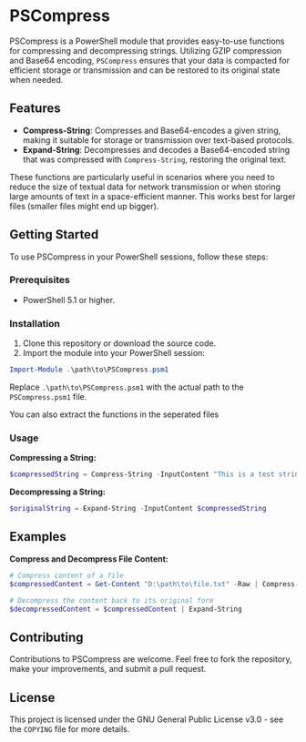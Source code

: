 # PSCompress

PSCompress is a PowerShell module that provides easy-to-use functions for compressing and decompressing strings. Utilizing GZIP compression and Base64 encoding, `PSCompress` ensures that your data is compacted for efficient storage or transmission and can be restored to its original state when needed.

## Features

- **Compress-String**: Compresses and Base64-encodes a given string, making it suitable for storage or transmission over text-based protocols.
- **Expand-String**: Decompresses and decodes a Base64-encoded string that was compressed with `Compress-String`, restoring the original text.

These functions are particularly useful in scenarios where you need to reduce the size of textual data for network transmission or when storing large amounts of text in a space-efficient manner. This works best for larger files (smaller files might end up bigger).

## Getting Started

To use PSCompress in your PowerShell sessions, follow these steps:

### Prerequisites

- PowerShell 5.1 or higher.

### Installation

1. Clone this repository or download the source code.
2. Import the module into your PowerShell session:

```powershell
Import-Module .\path\to\PSCompress.psm1
```

Replace `.\path\to\PSCompress.psm1` with the actual path to the `PSCompress.psm1` file.

You can also extract the functions in the seperated files

### Usage

**Compressing a String:**

```powershell
$compressedString = Compress-String -InputContent "This is a test string to compress"
```

**Decompressing a String:**

```powershell
$originalString = Expand-String -InputContent $compressedString
```

## Examples

**Compress and Decompress File Content:**

```powershell
# Compress content of a file
$compressedContent = Get-Content "D:\path\to\file.txt" -Raw | Compress-String

# Decompress the content back to its original form
$decompressedContent = $compressedContent | Expand-String
```

## Contributing

Contributions to PSCompress are welcome. Feel free to fork the repository, make your improvements, and submit a pull request.

## License

This project is licensed under the GNU General Public License v3.0 - see the `COPYING` file for more details.